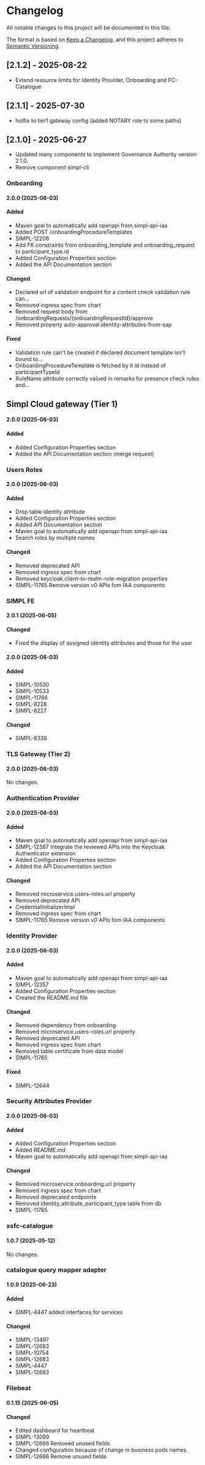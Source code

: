 # Changelog
All notable changes to this project will be documented in this file.

The format is based on [Keep a Changelog](https://keepachangelog.com/en/1.0.0/),
and this project adheres to [Semantic Versioning](https://semver.org/spec/v2.0.0.html).

## [2.1.2] - 2025-08-22
- Extend resource limits for Identity Provider, Onboarding and FC-Catalogue 

## [2.1.1] - 2025-07-30
- hotfix to tier1 gateway config (added NOTARY role to some paths)

## [2.1.0] - 2025-06-27
- Updated many components to implement Governance Authority version 2.1.0.
- Remove component simpl-cli


### Onboarding

#### 2.0.0 (2025-06-03)

#### Added
- Maven goal to automatically add openapi from simpl-api-iaa 
- Added POST /onboardingProcedureTemplates
- SIMPL-12206
- Add FK constraints from onboarding_template and onboarding_request to participant_type.id
- Added Configuration Properties section
- Added the API Documentation section

#### Changed
- Declared url of validation endpoint for a content check validation rule can... 
- Removed ingress spec from chart
- Removed request body from /onboardingRequests/{onboardingRequestId}/approve
- Removed property auto-approval.identity-attributes-from-sap

#### Fixed
- Validation rule can't be created if declared document template isn't bound to...
- OnboardingProcedureTemplate is fetched by it id instead of participantTypeId
- RuleName attribute correctly valued in remarks for presence check rules and... 


## Simpl Cloud gateway (Tier 1)

#### 2.0.0 (2025-06-03)

#### Added
- Added Configuration Properties section
- Added the API Documentation section (merge request)


### Users Roles

#### 2.0.0 (2025-06-03)

#### Added
- Drop table identity attribute
- Added Configuration Properties section
- Added API Documentation section
- Maven goal to automatically add openapi from simpl-api-iaa
- Search roles by multiple names

#### Changed
- Removed deprecated API
- Removed ingress spec from chart
- Removed keycloak.client-to-realm-role-migration properties
- SIMPL-11765 Remove version v0 APIs fom IAA components


### SIMPL FE

#### 2.0.1 (2025-06-05)

#### Changed
- Fixed the display of assigned identity attributes and those for the user

#### 2.0.0 (2025-06-03)

#### Added
- SIMPL-10530
- SIMPL-10533
- SIMPL-11766
- SIMPL-8228
- SIMPL-8227

#### Changed
- SIMPL-8338


### TLS Gateway (Tier 2)

#### 2.0.0 (2025-06-03)
No changes.


### Authentication Provider

#### 2.0.0 (2025-06-03)

#### Added
- Maven goal to automatically add openapi from simpl-api-iaa
- SIMPL-12367 Integrate the reviewed APIs into the Keycloak Authenticator extension
- Added Configuration Properties section
- Added the API Documentation section

#### Changed
- Removed microservice.users-roles.url property
- Removed deprecated API
- CredentialInitializerImpl
- Removed ingress spec from chart
- SIMPL-11765 Remove version v0 APIs fom IAA components


### Identity Provider

#### 2.0.0 (2025-06-03)

#### Added
- Maven goal to automatically add openapi from simpl-api-iaa
- SIMPL-12357
- Added Configuration Properties section
- Created the README.md file

#### Changed
- Removed dependency from onboarding
- Removed microservice.users-roles.url property
- Removed deprecated API
- Removed ingress spec from chart
- Removed table certificate from data model
- SIMPL-11765

#### Fixed
- SIMPL-12644


### Security Attributes Provider

#### 2.0.0 (2025-06-03)

#### Added
- Added Configuration Properties section
- Added README.md
- Maven goal to automatically add openapi from simpl-api-iaa

#### Changed
- Removed microservice.onboarding.url property
- Removed ingress spec from chart
- Removed deprecated endpoints
- Removed identity_attribute_participant_type table from db
- SIMPL-11765


### xsfc-catalogue

#### 1.0.7 (2025-05-12)
No changes.


### catalogue query mapper adapter

#### 1.0.9 (2025-06-23)

#### Added
- SIMPL-4447 added interfaces for services

#### Changed
- SIMPL-13497
- SIMPL-12683
- SIMPL-10754
- SIMPL-12683
- SIMPL-4447
- SIMPL-12683


### Filebeat

#### 0.1.15 (2025-06-05)

#### Changed
- Edited dashboard for heartbeat
- SIMPL-13099
- SIMPL-12666 Removed unused fields
- Changed configuration because of change in business pods names.
- SIMPL-12666 Remove unused fields
